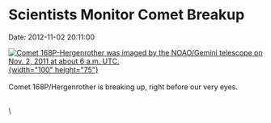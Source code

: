 Scientists Monitor Comet Breakup
================================

Date: 2012-11-02 20:11:00

[![Comet 168P-Hergenrother was imaged by the NOAO/Gemini telescope on
Nov. 2, 2011 at about 6 a.m.
UTC.](http://www.jpl.nasa.gov/images/asteroid/20121102/comet3frags20121102-th.jpg){width="100"
height="75"}](http://www.jpl.nasa.gov/news/news.cfm?release=2012-349&rn=news.xml&rst=3578)\
\
Comet 168P/Hergenrother is breaking up, right before our very eyes.

\
\
